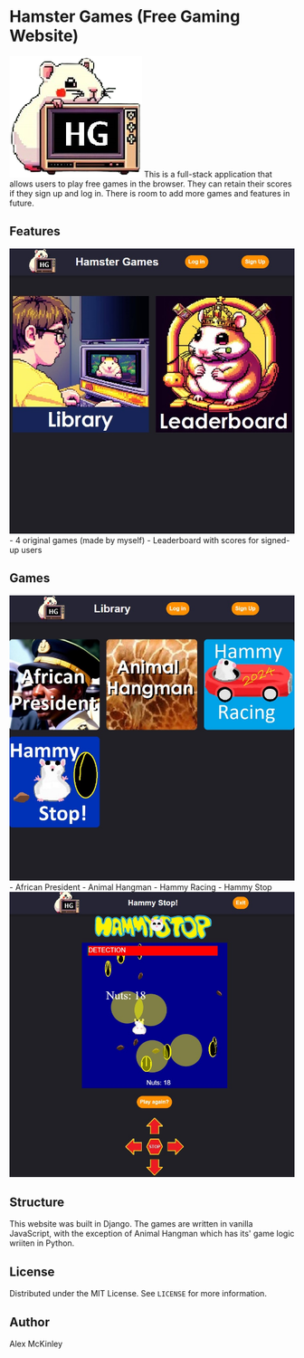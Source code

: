 # Hamster Games (Free Gaming Website)
<img src="https://github.com/SapporoAlex/Games-Site/blob/main/game/static/main/logo.png" max-width="30vw" max-height="auto">
This is a full-stack application that allows users to play free games in the browser. They can retain their scores if they sign up and log in. There is room to add more games and features in future.

## Features
<img src="https://github.com/SapporoAlex/Games-Site/blob/main/preview1.jpg" max-width="30vw" max-height="auto">
- 4 original games (made by myself)
- Leaderboard with scores for signed-up users

## Games
<img src="https://github.com/SapporoAlex/Games-Site/blob/main/preview2.jpg" max-width="30vw" max-height="auto">
- African President
- Animal Hangman
- Hammy Racing
- Hammy Stop
<img src="https://github.com/SapporoAlex/Games-Site/blob/main/preview3.jpg" max-width="30vw" max-height="auto">

## Structure
This website was built in Django. The games are written in vanilla JavaScript, with the exception of Animal Hangman which has its' game logic wriiten in Python.

## License
Distributed under the MIT License. See `LICENSE` for more information.

## Author
Alex McKinley
